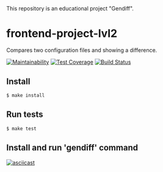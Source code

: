 ##
This repository is an educational project "Gendiff".

# frontend-project-lvl2
Compares two configuration files and showing a difference.

[![Maintainability](https://api.codeclimate.com/v1/badges/fdd3dd13b8c8aba618dc/maintainability)](https://codeclimate.com/github/Mkleon/frontend-project-lvl2/maintainability)
[![Test Coverage](https://api.codeclimate.com/v1/badges/fdd3dd13b8c8aba618dc/test_coverage)](https://codeclimate.com/github/Mkleon/frontend-project-lvl2/test_coverage)
[![Build Status](https://travis-ci.com/Mkleon/frontend-project-lvl2.svg?branch=master)](https://travis-ci.com/Mkleon/frontend-project-lvl2)

## Install

```sh
$ make install
```

## Run tests

```sh
$ make test
```

## Install and run 'gendiff' command

[![asciicast](https://asciinema.org/a/293667.svg)](https://asciinema.org/a/293667)
